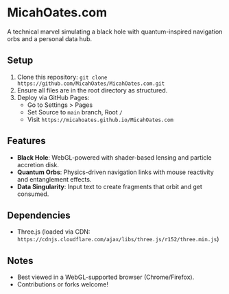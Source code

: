 # MicahOates.com

A technical marvel simulating a black hole with quantum-inspired navigation orbs and a personal data hub.

## Setup
1. Clone this repository: `git clone https://github.com/MicahOates/MicahOates.com.git`
2. Ensure all files are in the root directory as structured.
3. Deploy via GitHub Pages:
   - Go to Settings > Pages
   - Set Source to `main` branch, Root `/`
   - Visit `https://micahoates.github.io/MicahOates.com`

## Features
- **Black Hole**: WebGL-powered with shader-based lensing and particle accretion disk.
- **Quantum Orbs**: Physics-driven navigation links with mouse reactivity and entanglement effects.
- **Data Singularity**: Input text to create fragments that orbit and get consumed.

## Dependencies
- Three.js (loaded via CDN: `https://cdnjs.cloudflare.com/ajax/libs/three.js/r152/three.min.js`)

## Notes
- Best viewed in a WebGL-supported browser (Chrome/Firefox).
- Contributions or forks welcome!